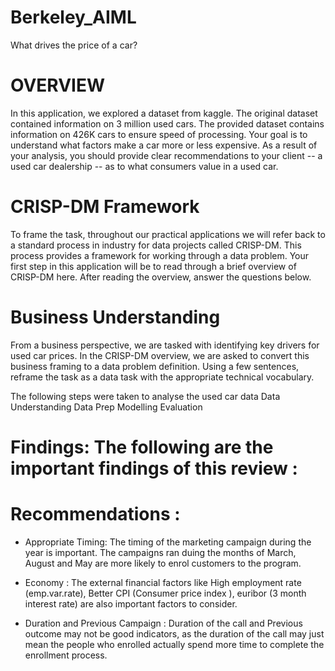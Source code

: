 # Berkeley_AIML
What drives the price of a car?


# OVERVIEW

In this application, we explored a dataset from kaggle. The original dataset contained information on 3 million used cars. The provided dataset contains information on 426K cars to ensure speed of processing. Your goal is to understand what factors make a car more or less expensive. As a result of your analysis, you should provide clear recommendations to your client -- a used car dealership -- as to what consumers value in a used car.

# CRISP-DM Framework
To frame the task, throughout our practical applications we will refer back to a standard process in industry for data projects called CRISP-DM. This process provides a framework for working through a data problem. Your first step in this application will be to read through a brief overview of CRISP-DM here. After reading the overview, answer the questions below.

# Business Understanding
From a business perspective, we are tasked with identifying key drivers for used car prices. In the CRISP-DM overview, we are asked to convert this business framing to a data problem definition. Using a few sentences, reframe the task as a data task with the appropriate technical vocabulary.

The following steps were taken to analyse the used car data
Data Understanding
Data Prep
Modelling
Evaluation


# Findings: The following are the important findings of this review : 


# Recommendations :
* Appropriate Timing: The timing of the marketing campaign during the year is important. The campaigns ran duing the months of March, August and May are more likely to enrol customers to the program.

* Economy : The external financial factors like High employment rate (emp.var.rate), Better CPI (Consumer price index ), euribor (3 month interest rate) are also important factors to consider.

* Duration and Previous Campaign : Duration of the call and Previous outcome may not be good indicators, as the duration of the call may just mean the people who enrolled actually spend more time to complete the enrollment process.

